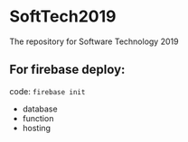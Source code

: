 # SoftTech2019
The repository for Software Technology 2019

## For firebase deploy:
code: `firebase init`
+ database
+ function
+ hosting

